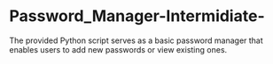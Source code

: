 # Password_Manager-Intermidiate-
The provided Python script serves as a basic password manager that enables users to add new passwords or view existing ones.
